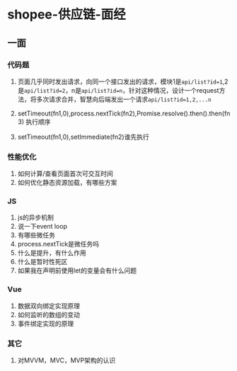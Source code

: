 # shopee-供应链-面经

## 一面
### 代码题
1. 页面几乎同时发出请求，向同一个接口发出的请求，模块1是`api/list?id=1`,2是`api/list?id=2`，n是`api/list?id=n`，针对这种情况，设计一个request方法，将多次请求合并，智慧向后端发出一个请求`api/list?id=1,2,...n`

2. setTimeout(fn1,0),process.nextTick(fn2),Promise.resolve().then().then(fn3) 执行顺序
3. setTimeout(fn1,0),setImmediate(fn2)谁先执行


### 性能优化
1. 如何计算/查看页面首次可交互时间
2. 如何优化静态资源加载，有哪些方案

### JS
1. js的异步机制
2. 说一下event loop
3. 有哪些微任务
4. process.nextTick是微任务吗
5. 什么是提升，有什么作用
6. 什么是暂时性死区
7. 如果我在声明前使用let的变量会有什么问题

### Vue
1. 数据双向绑定实现原理
2. 如何监听的数组的变动
3. 事件绑定实现的原理

### 其它
1. 对MVVM，MVC，MVP架构的认识